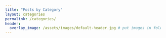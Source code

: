 ```yaml
---
title: "Posts by Category"
layout: categories
permalink: /categories/
header:
  overlay_image: /assets/images/default-header.jpg # put images in folder named for post
---
```

